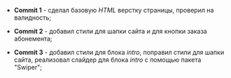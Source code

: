 * __Commit 1__ - сделал базовую _HTML_ верстку страницы, проверил на валидность;

* __Commit 2__ - добавил стили для шапки сайта и для кнопки заказа абонемента;

* __Commit 3__ - добавил стили для блока _intro_, поправил стили для шапки сайта, реализовал слайдер для блока _intro_ с помощью пакета "Swiper";